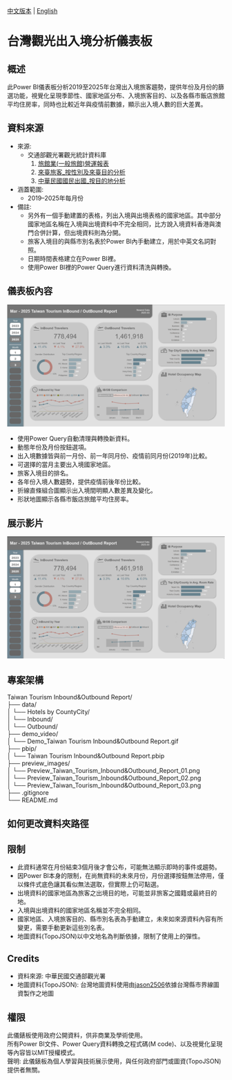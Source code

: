 [中文版本](README.md) | [English](README_EN.md)  
  
# 台灣觀光出入境分析儀表板   
  
## 概述  
此Power BI儀表板分析2019至2025年台灣出入境旅客趨勢，提供年份及月份的篩選功能，視覺化呈現季節性、國家地區分布、入境旅客目的、以及各縣市飯店旅館平均住房率，同時也比較近年與疫情前數據，顯示出入境人數的巨大差異。  

## 資料來源  
- 來源:  
  - 交通部觀光署觀光統計資料庫  
    1. [旅館業(一般旅館)營運報表](https://admin.taiwan.net.tw/businessinfo/FilePage?a=9711)  
    2. [來臺旅客_按性別及來臺目的分析](https://stat.taiwan.net.tw/statistics/month/inbound/gender/purpose)  
    3. [中華民國國民出國_按目的地分析](https://stat.taiwan.net.tw/statistics/month/outbound/destination)  
- 涵蓋範圍:  
  - 2019–2025年每月份  
- 備註:  
  - 另外有一個手動建置的表格，列出入境與出境表格的國家地區。其中部分國家地區名稱在入境與出境資料中不完全相同，比方說入境資料香港與澳門合併計算，但出境資料則為分開。   
  - 旅客入境目的與縣市別名表於Power BI內手動建立，用於中英文名詞對照。  
  - 日期時間表格建立在Power BI裡。  
  - 使用Power BI裡的Power Query進行資料清洗與轉換。  

## 儀表板內容  
![Preview Images](preview_images/Preview_Taiwan_Tourism_Inbound&Outbound_Report_01.png)  
- 使用Power Query自動清理與轉換新資料。  
- 動態年份及月份按鈕選項。  
- 出入境數據皆與前一月份、前一年同月份、疫情前同月份(2019年)比較。
- 可選擇的當月主要出入境國家地區。  
- 旅客入境目的排名。  
- 各年份入境人數趨勢，提供疫情前後年份比較。  
- 折線直條組合圖顯示出入境間明顯人數差異及變化。  
- 形狀地圖顯示各縣市飯店旅館平均住房率。  

## 展示影片  
![Dashboard Demo](demo_video/Demo_Taiwan_Tourism_Inbound&Outbound_Report.gif)  
  
## 專案架構  
Taiwan Tourism Inbound&Outbound Report/  
├── data/  
│   └── Hotels by CountyCity/  
│   └── Inbound/  
│   └── Outbound/  
├── demo_video/  
│   └── Demo_Taiwan Tourism Inbound&Outbound Report.gif  
├── pbip/  
│   └── Taiwan Tourism Inbound&Outbound Report.pbip  
├── preview_images/  
│   └── Preview_Taiwan_Tourism_Inbound&Outbound_Report_01.png  
│   └── Preview_Taiwan_Tourism_Inbound&Outbound_Report_02.png  
│   └── Preview_Taiwan_Tourism_Inbound&Outbound_Report_03.png  
├── .gitignore  
└── README.md  
  
## 如何更改資料夾路徑  


## 限制  
- 此資料通常在月份結束3個月後才會公布，可能無法顯示即時的事件或趨勢。  
- 因Power BI本身的限制，在尚無資料的未來月份，月份選擇按鈕無法停用，僅以條件式底色讓其看似無法選取，但實際上仍可點選。  
- 出境資料的國家地區為旅客之出境目的地，可能並非旅客之國籍或最終目的地。
- 入境與出境資料的國家地區名稱並不完全相同。  
- 國家地區、入境旅客目的、縣市別名表為手動建立，未來如來源資料內容有所變更，需要手動更新這些別名表。  
- 地圖資料(TopoJSON)以中文地名為判斷依據，限制了使用上的彈性。  

## Credits  
- 資料來源: 中華民國交通部觀光署
- 地圖資料(TopoJSON): 台灣地圖資料使用由[jason2506](https://github.com/jason2506/Taiwan.TopoJSON)依據台灣縣市界線圖資製作之地圖 

## 權限  
此儀錶板使用政府公開資料，供非商業及學術使用。  
所有Power BI文件、Power Query資料轉換之程式碼(M code)、以及視覺化呈現等內容皆以MIT授權模式。  
聲明: 此儀錶板為個人學習與技術展示使用，與任何政府部門或圖資(TopoJSON)提供者無關。  
